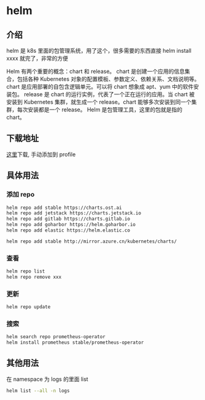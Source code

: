 # helm

## 介绍

helm 是 k8s 里面的包管理系统，用了这个，很多需要的东西直接 helm install xxxx 就完了，非常的方便

Helm 有两个重要的概念：chart 和 release。
chart 是创建一个应用的信息集合，包括各种 Kubernetes 对象的配置模板、参数定义、依赖关系、文档说明等。chart 是应用部署的自包含逻辑单元。可以将 chart 想象成 apt、yum 中的软件安装包。
release 是 chart 的运行实例，代表了一个正在运行的应用。当 chart 被安装到 Kubernetes 集群，就生成一个 release。chart 能够多次安装到同一个集群，每次安装都是一个 release。
Helm 是包管理工具，这里的包就是指的 chart。

## 下载地址

[这里](https://github.com/helm/helm/releases)下载, 手动添加到 profile

## 具体用法

### 添加 repo

```bash
helm repo add stable https://charts.ost.ai
helm repo add jetstack https://charts.jetstack.io
helm repo add gitlab https://charts.gitlab.io
helm repo add goharbor https://helm.goharbor.io
helm repo add elastic https://helm.elastic.co

helm repo add stable http://mirror.azure.cn/kubernetes/charts/
```

### 查看

```sh
helm repo list
helm repo remove xxx
```

### 更新

```sh
helm repo update
```

### 搜索

```sh
helm search repo prometheus-operator
helm install prometheus stable/prometheus-operator
```

## 其他用法

在 namespace 为 logs 的里面 list

```bash
helm list --all -n logs
```
